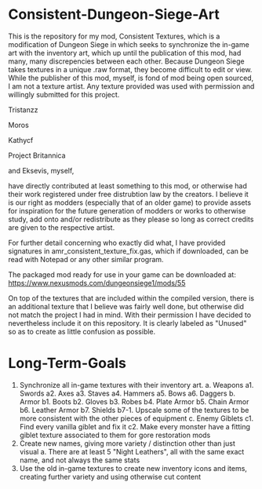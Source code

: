 # Consistent-Dungeon-Siege-Art

This is the repository for my mod, Consistent Textures, which is a modification of Dungeon Siege in which seeks to synchronize the in-game art with the inventory art, 
which up until the publication of this mod, had many, many discrepencies between each other. Because Dungeon Siege takes textures in a unique .raw format, they become 
difficult to edit or view. While the publisher of this mod, myself, is fond of mod being open sourced, I am not a texture artist. Any texture provided was used with 
permission and willingly submitted for this project. 

Tristanzz

Moros

Kathycf

Project Britannica

and Eksevis, myself,

have directly contributed at least something to this mod, or otherwise had their work registered under free distrubtion law by the creators. I believe it is our 
right as modders (especially that of an older game) to provide assets for inspiration for the future generation of modders or works to otherwise study, add onto and/or 
redistribute as they please so long as correct credits are given to the respective artist.

For further detail concerning who exactly did what, I have provided signatures in amr_consistent_texture_fix.gas, which if downloaded, can be read with Notepad or any
other similar program.

The packaged mod ready for use in your game can be downloaded at: 
https://www.nexusmods.com/dungeonsiege1/mods/55

On top of the textures that are included within the compiled version, there is an additional texture that I believe was fairly well done, but otherwise did not match the
project I had in mind. With their permission I have decided to nevertheless include it on this repository. It is clearly labeled as "Unused" so as to create as little
confusion as possible.

# Long-Term-Goals

1. Synchronize all in-game textures with their inventory art.
  a. Weapons
    a1. Swords
    a2. Axes
    a3. Staves
    a4. Hammers
    a5. Bows
    a6. Daggers
  b. Armor
    b1. Boots
    b2. Gloves
    b3. Robes
    b4. Plate Armor
    b5. Chain Armor
    b6. Leather Armor
    b7. Shields
      b7-1. Upscale some of the textures to be more consistent with the other pieces of equipment
  c. Enemy Giblets
    c1. Find every vanilla giblet and fix it
    c2. Make every monster have a fitting giblet texture associated to them for gore restoration mods
2. Create new names, giving more variety / distinction other than just visual
  a. There are at least 5 "Night Leathers", all with the same exact name, and not always the same stats
3. Use the old in-game textures to create new inventory icons and items, creating further variety and using otherwise cut content
